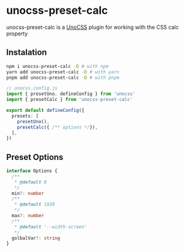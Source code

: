 # unocss-preset-calc

unocss-preset-calc is a [UnoCSS](https://unocss.dev/) plugin for working with the CSS calc property

## Instalation

```bash
npm i unocss-preset-calc -D # with npm
yarn add unocss-preset-calc -D # with yarn
pnpm add unocss-preset-calc -D # with pnpm
```

```typescript
// unocss.config.js
import { presetUno, defineConfig } from 'unocss'
import { presetCalc } from 'unocss-preset-calc'

export default defineConfig({
  presets: [
    presetUno(),
    presetCalc({ /** options */}),
  ],
})
```

## Preset Options
```typescript
interface Options {
  /**
   * @default 0
   */
  min?: number
  /**
   * @default 1920
   */
  max?: number
  /**
   * @default '--width-screen'
   */
  golbalVar?: string
}
```